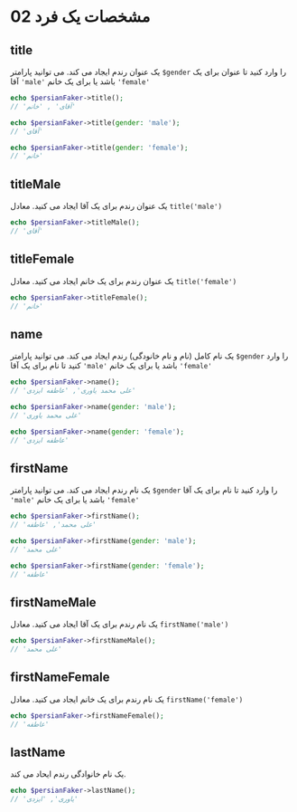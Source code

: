 # 02 مشخصات یک فرد

## title

یک عنوان رندم ایجاد می کند. می توانید پارامتر `$gender` را وارد کنید تا عنوان برای یک آقا `'male'` باشد یا برای یک خانم `'female'`

```php
echo $persianFaker->title();
// 'آقای' , 'خانم'

echo $persianFaker->title(gender: 'male');
// 'آقای'

echo $persianFaker->title(gender: 'female');
// 'خانم'
```

## titleMale

یک عنوان رندم برای یک آقا ایجاد می کنید. معادل `title('male')`

```php
echo $persianFaker->titleMale();
// 'آقای'
```

## titleFemale

یک عنوان رندم برای یک خانم ایجاد می کنید. معادل `title('female')`

```php
echo $persianFaker->titleFemale();
// 'خانم'
```

## name

یک نام کامل (نام و نام خانودگی) رندم ایجاد می کند. می توانید پارامتر `$gender` را وارد کنید تا نام برای یک آقا `'male'` باشد یا برای یک خانم `'female'`

```php
echo $persianFaker->name();
// 'علی محمد یاوری', 'عاطفه ایزدی'

echo $persianFaker->name(gender: 'male');
// 'علی محمد یاوری'

echo $persianFaker->name(gender: 'female');
// 'عاطفه ایزدی'
```

## firstName

یک نام رندم ایجاد می کند. می توانید پارامتر `$gender` را وارد کنید تا نام برای یک آقا `'male'` باشد یا برای یک خانم `'female'`

```php
echo $persianFaker->firstName();
// 'علی محمد', 'عاطفه'

echo $persianFaker->firstName(gender: 'male');
// 'علی محمد'

echo $persianFaker->firstName(gender: 'female');
// 'عاطفه'
```

## firstNameMale

یک نام رندم برای یک آقا ایجاد می کنید. معادل `firstName('male')`

```php
echo $persianFaker->firstNameMale();
// 'علی محمد'
```

## firstNameFemale

یک نام رندم برای یک خانم ایجاد می کنید. معادل `firstName('female')`

```php
echo $persianFaker->firstNameFemale();
// 'عاطفه'
```

## lastName

یک نام خانوادگی رندم ایحاد می کند.

```php
echo $persianFaker->lastName();
// 'یاوری', 'ایزدی'
```
